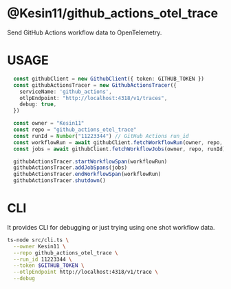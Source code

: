 # @Kesin11/github_actions_otel_trace
Send GitHub Actions workflow data to OpenTelemetry.

# USAGE

```typescript
  const githubClient = new GithubClient({ token: GITHUB_TOKEN })
  const githubActionsTracer = new GithubActionsTracer({
    serviceName: 'github_actions',
    otlpEndpoint: "http://localhost:4318/v1/traces",
    debug: true,
  })

  const owner = "Kesin11"
  const repo = "github_actions_otel_trace"
  const runId = Number("11223344") // GitHub Actions run_id
  const workflowRun = await githubClient.fetchWorkflowRun(owner, repo, runId)
  const jobs = await githubClient.fetchWorkflowJobs(owner, repo, runId)

  githubActionsTracer.startWorkflowSpan(workflowRun)
  githubActionsTracer.addJobSpans(jobs)
  githubActionsTracer.endWorkflowSpan(workflowRun)
  githubActionsTracer.shutdown()
```

# CLI
It provides CLI for debugging or just trying using one shot workflow data.

```bash
ts-node src/cli.ts \
  --owner Kesin11 \
  --repo github_actions_otel_trace \
  --run_id 11223344 \
  --token $GITHUB_TOKEN \
  --otlpEndpoint http://localhost:4318/v1/trace \
  --debug
```
